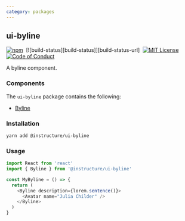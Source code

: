 ```yaml
---
category: packages
---
```


## ui-byline

[![npm][npm]][npm-url]&nbsp;
[![build-status][build-status]][build-status-url]&nbsp;
[![MIT License][license-badge]][license]&nbsp;
[![Code of Conduct][coc-badge]][coc]

A byline component.

### Components

The `ui-byline` package contains the following:

- [Byline](#Byline)

### Installation

```sh
yarn add @instructure/ui-byline
```

### Usage

```js
import React from 'react'
import { Byline } from '@instructure/ui-byline'

const MyByline = () => {
  return (
    <Byline description={lorem.sentence()}>
      <Avatar name="Julia Childer" />
    </Byline>
  )
}
```

[npm]: https://img.shields.io/npm/v/@instructure/ui-byline.svg
[npm-url]: https://npmjs.com/package/@instructure/ui-byline
[license-badge]: https://img.shields.io/npm/l/instructure-ui.svg?style=flat-square
[license]: https://github.com/instructure/instructure-ui/blob/master/LICENSE
[coc-badge]: https://img.shields.io/badge/code%20of-conduct-ff69b4.svg?style=flat-square
[coc]: https://github.com/instructure/instructure-ui/blob/master/CODE_OF_CONDUCT.md
